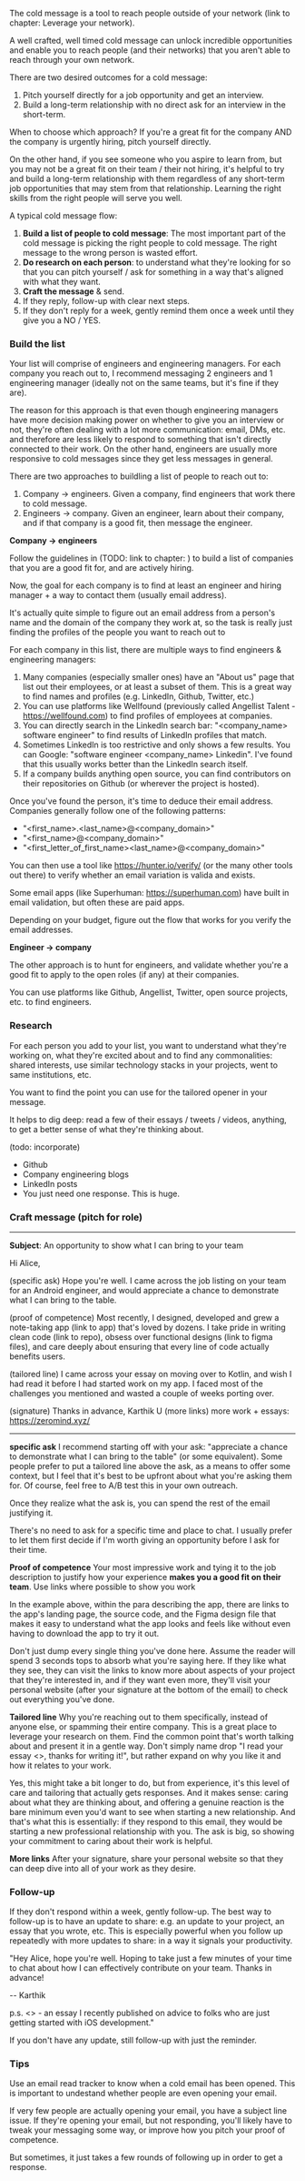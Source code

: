 The cold message is a tool to reach people outside of your network (link to chapter: Leverage your network).

A well crafted, well timed cold message can unlock incredible opportunities and enable you to reach people (and their networks) that you aren't able to reach through your own network.

There are two desired outcomes for a cold message:
1. Pitch yourself directly for a job opportunity and get an interview.
2. Build a long-term relationship with no direct ask for an interview in the short-term.

When to choose which approach? If you're a great fit for the company AND the company is urgently hiring, pitch yourself directly. 

On the other hand, if you see someone who you aspire to learn from, but you may not be a great fit on their team / their not hiring, it's helpful to try and build a long-term relationship with them regardless of any short-term job opportunities that may stem from that relationship. Learning the right skills from the right people will serve you well.

A typical cold message flow:
1. **Build a list of people to cold message**: The most important part of the cold message is picking the right people to cold message. The right message to the wrong person is wasted effort.
2. **Do research on each person**: to understand what they're looking for so that you can pitch yourself / ask for something in a way that's aligned with what they want.
3. **Craft the message** & send.
4. If they reply, follow-up with clear next steps.
5. If they don't reply for a week, gently remind them once a week until they give you a NO / YES.

### Build the list

Your list will comprise of engineers and engineering managers. For each company you reach out to, I recommend messaging 2 engineers and 1 engineering manager (ideally not on the same teams, but it's fine if they are).

The reason for this approach is that even though engineering managers have more decision making power on whether to give you an interview or not, they're often dealing with a lot more communication: email, DMs, etc. and therefore are less likely to respond to something that isn't directly connected to their work. On the other hand, engineers are usually more responsive to cold messages since they get less messages in general.

There are two approaches to buildling a list of people to reach out to: 
1. Company -> engineers. Given a company, find engineers that work there to cold message.
2. Engineers -> company. Given an engineer, learn about their company, and if that company is a good fit, then message the engineer.

**Company -> engineers**

Follow the guidelines in (TODO: link to chapter: ) to build a list of companies that you are a good fit for, and are actively hiring.

Now, the goal for each company is to find at least an engineer and hiring manager + a way to contact them (usually email address).

It's actually quite simple to figure out an email address from a person's name and the domain of the company they work at, so the task is really just finding the profiles of the people you want to reach out to

For each company in this list, there are multiple ways to find engineers & engineering managers:
1. Many companies (especially smaller ones) have an "About us" page that list out their employees, or at least a subset of them. This is a great way to find names and profiles (e.g. LinkedIn, Github, Twitter, etc.)
2. You can use platforms like Wellfound (previously called Angellist Talent - https://wellfound.com) to find profiles of employees at companies.
3. You can directly search in the LinkedIn search bar: "<company_name> software engineer" to find results of LinkedIn profiles that match.
4. Sometimes LinkedIn is too restrictive and only shows a few results. You can Google: "software engineer <company_name> Linkedin". I've found that this usually works better than the LinkedIn search itself.
5. If a company builds anything open source, you can find contributors on their repositories on Github (or wherever the project is hosted).

Once you've found the person, it's time to deduce their email address. Companies generally follow one of the following patterns:
- "<first_name>.<last_name>@<company_domain>"
- "<first_name>@<company_domain>"
- "<first_letter_of_first_name><last_name>@<company_domain>"

You can then use a tool like https://hunter.io/verify/ (or the many other tools out there) to verify whether an email variation is valida and exists.

Some email apps (like Superhuman: https://superhuman.com) have built in email validation, but often these are paid apps.

Depending on your budget, figure out the flow that works for you verify the email addresses.

**Engineer -> company**

The other approach is to hunt for engineers, and validate whether you're a good fit to apply to the open roles (if any) at their companies.

You can use platforms like Github, Angellist, Twitter, open source projects, etc. to find engineers.

### Research

For each person you add to your list, you want to understand what they're working on, what they're excited about and to find any commonalities: shared interests, use similar technology stacks in your projects, went to same institutions, etc.

You want to find the point you can use for the tailored opener in your message.

It helps to dig deep: read a few of their essays / tweets / videos, anything, to get a better sense of what they're thinking about.

(todo: incorporate)
- Github
- Company engineering blogs
- LinkedIn posts
- You just need one response. This is huge.

### Craft message (pitch for role)

----

**Subject**: An opportunity to show what I can bring to your team

Hi Alice,

(specific ask) Hope you're well. I came across the job listing on your team for an Android engineer, and would appreciate a chance to demonstrate what I can bring to the table.

(proof of competence) Most recently, I designed, developed and grew a note-taking app (link to app) that's loved by dozens. I take pride in writing clean code (link to repo), obsess over functional designs (link to figma files), and care deeply about ensuring that every line of code actually benefits users.

(tailored line) I came across your essay on moving over to Kotlin, and wish I had read it before I had started work on my app. I faced most of the challenges you mentioned and wasted a couple of weeks porting over.

(signature)
Thanks in advance,
Karthik U
(more links) more work + essays: https://zeromind.xyz/

----

**specific ask**
I recommend starting off with your ask: "appreciate a chance to demonstrate what I can bring to the table" (or some equivalent). Some people prefer to put a tailored line above the ask, as a means to offer some context, but I feel that it's best to be upfront about what you're asking them for. Of course, feel free to A/B test this in your own outreach.

Once they realize what the ask is, you can spend the rest of the email justifying it.

There's no need to ask for a specific time and place to chat. I usually prefer to let them first decide if I'm worth giving an opportunity before I ask for their time.

**Proof of competence**
Your most impressive work and tying it to the job description to justify how your experience **makes you a good fit on their team**. Use links where possible to show you work

In the example above, within the para describing the app, there are links to the app's landing page, the source code, and the Figma design file that makes it easy to understand what the app looks and feels like without even having to download the app to try it out.

Don't just dump every single thing you've done here. Assume the reader will spend 3 seconds tops to absorb what you're saying here. If they like what they see, they can visit the links to know more about aspects of your project that they're interested in, and if they want even more, they'll visit your personal website (after your signature at the bottom of the email) to check out everything you've done.

**Tailored line**
Why you're reaching out to them specifically, instead of anyone else, or spamming their entire company. This is a great place to leverage your research on them. Find the common point that's worth talking about and present it in a gentle way. Don't simply name drop "I read your essay <>, thanks for writing it!", but rather expand on why you like it and how it relates to your work.

Yes, this might take a bit longer to do, but from experience, it's this level of care and tailoring that actually gets responses. And it makes sense: caring about what they are thinking about, and offering a genuine reaction is the bare minimum even you'd want to see when starting a new relationship. And that's what this is essentially: if they respond to this email, they would be starting a new professional relationship with you. The ask is big, so showing your commitment to caring about their work is helpful.

**More links**
After your signature, share your personal website so that they can deep dive into all of your work as they desire.

### Follow-up

If they don't respond within a week, gently follow-up. The best way to follow-up is to have an update to share: e.g. an update to your project, an essay that you wrote, etc. This is especially powerful when you follow up repeatedly with more updates to share: in a way it signals your productivity.

"Hey Alice, hope you're well. Hoping to take just a few minutes of your time to chat about how I can effectively contribute on your team. Thanks in advance!

-- Karthik

p.s. <> - an essay I recently published on advice to folks who are just getting started with iOS development."

If you don't have any update, still follow-up with just the reminder.

### Tips
Use an email read tracker to know when a cold email has been opened. This is important to undestand  whether people are even opening your email.

If very few people are actually opening your email, you have a subject line issue. If they're opening your email, but not responding, you'll likely have to tweak your messaging some way, or improve how you pitch your proof of competence.

But sometimes, it just takes a few rounds of following up in order to get a response.
